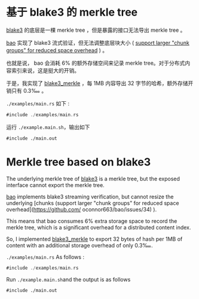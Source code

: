 # 基于 blake3 的 merkle tree

[blake3](https://github.com/BLAKE3-team/BLAKE3) 的底层是一棵 merkle tree ，但是暴露的接口无法导出 merkle tree 。

[bao](https://github.com/oconnor663/bao) 实现了 blake3 流式验证，但无法调整底层块大小 ( [support larger "chunk groups" for reduced space overhead](https://github.com/oconnor663/bao/issues/34) ) 。

也就是说， bao 会消耗 6% 的额外存储空间来记录 merkle tree。对于分布式内容索引来说，这是挺大的开销。

于是，我实现了 [blake3_merkle](https://github.com/rmw-lib/blake3_merkle) ，每 1MB 内容导出 32 字节的哈希，额外存储开销只有 0.3‱  。

`./examples/main.rs` 如下 :

```rust
#include ./examples/main.rs
```

运行 `./example.main.sh`，输出如下

```
#include ./main.out
```

# Merkle tree based on blake3

The underlying merkle tree of [blake3](https://github.com/BLAKE3-team/BLAKE3) is a merkle tree, but the exposed interface cannot export the merkle tree.

[bao](https://github.com/oconnor663/bao) implements blake3 streaming verification, but cannot resize the underlying [chunks (support larger "chunk groups" for reduced space overhead](https://github.com/
oconnor663/bao/issues/34) ).

This means that bao consumes 6% extra storage space to record the merkle tree, which is a significant overhead for a distributed content index.

So, I implemented [blake3_merkle](https://github.com/rmw-lib/blake3_merkle) to export 32 bytes of hash per 1MB of content with an additional storage overhead of only 0.3‱.

`./examples/main.rs` As follows :

```rust
#include ./examples/main.rs
```

Run `./example.main.sh`and the output is as follows

```
#include ./main.out
```
